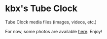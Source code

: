 # kbx's Tube Clock

Tube Clock media files (images, videos, etc.)

For now, some photos are available [here](https://www.icloud.com/sharedalbum/#B125n8hH4dy5KH). Enjoy!
